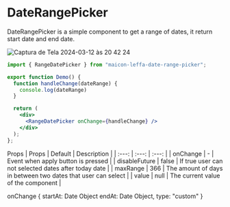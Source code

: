 # DateRangePicker

DateRangePicker is a simple component to get a range of dates, it return start date and end date.

![Captura de Tela 2024-03-12 às 20 42 24](https://github.com/MaiconLeffa/DateRangePicker/assets/41764184/3c7864ed-bd1d-4a2b-a749-3012e514be37)

```jsx
import { RangeDatePicker } from "maicon-leffa-date-range-picker";

export function Demo() {
  function handleChange(dateRange) {
    console.log(dateRange)
  }

  return (
    <div>
      <RangeDatePicker onChange={handleChange} />
    </div>
  );
};
```

Props
| Props | Default | Description | 
| :---: | :---: |  :---: |
| onChange | - | Event when apply button is pressed |
| disableFuture | false | If true user can not selected dates after today date |
| maxRange | 366 | The amount of days in between two dates that user can select |
| value | null | The current value of the component |

onChange
{
  startAt: Date Object
  endAt:  Date Object,
  type: "custom"
}
 
